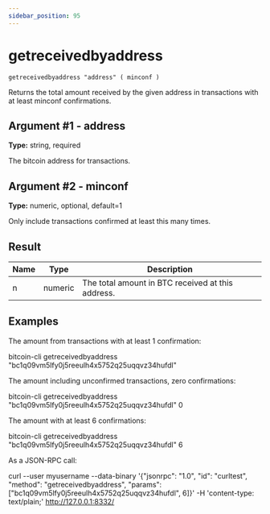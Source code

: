 ```yaml
---
sidebar_position: 95
---
```

# getreceivedbyaddress

`getreceivedbyaddress "address" ( minconf )`

Returns the total amount received by the given address in transactions with at least minconf confirmations.

## Argument #1 - address

**Type:** string, required

The bitcoin address for transactions.

## Argument #2 - minconf

**Type:** numeric, optional, default=1

Only include transactions confirmed at least this many times.

## Result

| Name | Type    | Description                                       |
| ---- | ------- | ------------------------------------------------- |
| n    | numeric | The total amount in BTC received at this address. |

## Examples

The amount from transactions with at least 1 confirmation:

bitcoin-cli getreceivedbyaddress "bc1q09vm5lfy0j5reeulh4x5752q25uqqvz34hufdl"

The amount including unconfirmed transactions, zero confirmations:

bitcoin-cli getreceivedbyaddress "bc1q09vm5lfy0j5reeulh4x5752q25uqqvz34hufdl" 0

The amount with at least 6 confirmations:

bitcoin-cli getreceivedbyaddress "bc1q09vm5lfy0j5reeulh4x5752q25uqqvz34hufdl" 6

As a JSON-RPC call:

curl --user myusername --data-binary '{"jsonrpc": "1.0", "id": "curltest", "method": "getreceivedbyaddress", "params": ["bc1q09vm5lfy0j5reeulh4x5752q25uqqvz34hufdl", 6]}' -H 'content-type: text/plain;' http://127.0.0.1:8332/